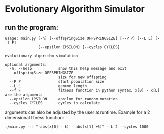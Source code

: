 # Evolutionary Algorithm Simulator

##  run the program:

```
usage: main.py [-h] [--offspringSize OFFSPRINGSIZE] [--P P] [--L L] [--f F]
               [--epsilon EPSILON] [--cycles CYCLES]

evolutionary algorithm simulation

optional arguments:
  -h, --help            show this help message and exit
  --offspringSize OFFSPRINGSIZE
                        size for new offspring
  --P P                 start population size
  --L L                 genome length
  --f F                 fitness function in python syntax. x[0] - x[L] are the arguments
  --epsilon EPSILON     epsilon for random mutation
  --cycles CYCLES       cycles to calculate

```

arguments can also be adjusted by the user at runtime. Example for a 2 dimensional fitness function:

```
./main.py --f "-abs(x[0] - 6) - abs(x[1] +5)" --L 2 --cycles 1000
```

